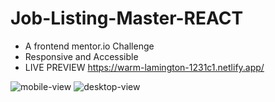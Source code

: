 # Job-Listing-Master-REACT
 - A frontend mentor.io Challenge 
- Responsive and Accessible
- LIVE PREVIEW
https://warm-lamington-1231c1.netlify.app/


![mobile-view](https://user-images.githubusercontent.com/95982650/210461267-f10606d5-2746-447f-b990-8c7a18c48fc6.png)
![desktop-view](https://user-images.githubusercontent.com/95982650/210461276-f429019f-c1c8-4afd-83fc-ccdb2c7320cf.png)





